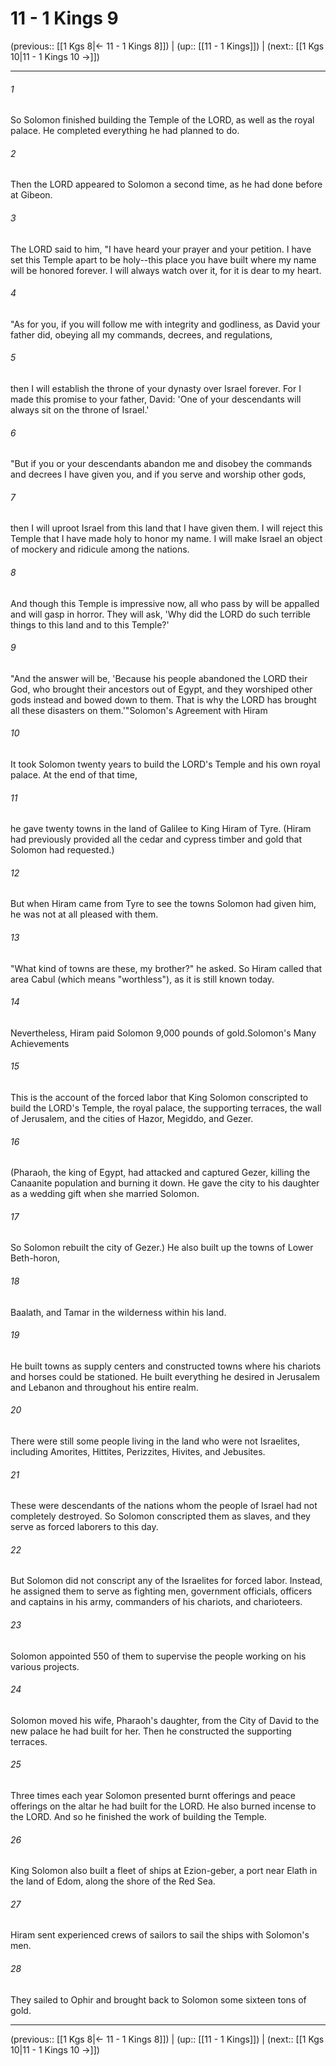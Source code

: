 # 11 - 1 Kings 9

(previous:: [[1 Kgs 8|← 11 - 1 Kings 8]]) | (up:: [[11 - 1 Kings]]) | (next:: [[1 Kgs 10|11 - 1 Kings 10 →]])

***


###### 1 
So Solomon finished building the Temple of the LORD, as well as the royal palace. He completed everything he had planned to do. 

###### 2 
Then the LORD appeared to Solomon a second time, as he had done before at Gibeon. 

###### 3 
The LORD said to him, "I have heard your prayer and your petition. I have set this Temple apart to be holy--this place you have built where my name will be honored forever. I will always watch over it, for it is dear to my heart. 

###### 4 
"As for you, if you will follow me with integrity and godliness, as David your father did, obeying all my commands, decrees, and regulations, 

###### 5 
then I will establish the throne of your dynasty over Israel forever. For I made this promise to your father, David: 'One of your descendants will always sit on the throne of Israel.' 

###### 6 
"But if you or your descendants abandon me and disobey the commands and decrees I have given you, and if you serve and worship other gods, 

###### 7 
then I will uproot Israel from this land that I have given them. I will reject this Temple that I have made holy to honor my name. I will make Israel an object of mockery and ridicule among the nations. 

###### 8 
And though this Temple is impressive now, all who pass by will be appalled and will gasp in horror. They will ask, 'Why did the LORD do such terrible things to this land and to this Temple?' 

###### 9 
"And the answer will be, 'Because his people abandoned the LORD their God, who brought their ancestors out of Egypt, and they worshiped other gods instead and bowed down to them. That is why the LORD has brought all these disasters on them.'"Solomon's Agreement with Hiram 

###### 10 
It took Solomon twenty years to build the LORD's Temple and his own royal palace. At the end of that time, 

###### 11 
he gave twenty towns in the land of Galilee to King Hiram of Tyre. (Hiram had previously provided all the cedar and cypress timber and gold that Solomon had requested.) 

###### 12 
But when Hiram came from Tyre to see the towns Solomon had given him, he was not at all pleased with them. 

###### 13 
"What kind of towns are these, my brother?" he asked. So Hiram called that area Cabul (which means "worthless"), as it is still known today. 

###### 14 
Nevertheless, Hiram paid Solomon 9,000 pounds of gold.Solomon's Many Achievements 

###### 15 
This is the account of the forced labor that King Solomon conscripted to build the LORD's Temple, the royal palace, the supporting terraces, the wall of Jerusalem, and the cities of Hazor, Megiddo, and Gezer. 

###### 16 
(Pharaoh, the king of Egypt, had attacked and captured Gezer, killing the Canaanite population and burning it down. He gave the city to his daughter as a wedding gift when she married Solomon. 

###### 17 
So Solomon rebuilt the city of Gezer.) He also built up the towns of Lower Beth-horon, 

###### 18 
Baalath, and Tamar in the wilderness within his land. 

###### 19 
He built towns as supply centers and constructed towns where his chariots and horses could be stationed. He built everything he desired in Jerusalem and Lebanon and throughout his entire realm. 

###### 20 
There were still some people living in the land who were not Israelites, including Amorites, Hittites, Perizzites, Hivites, and Jebusites. 

###### 21 
These were descendants of the nations whom the people of Israel had not completely destroyed. So Solomon conscripted them as slaves, and they serve as forced laborers to this day. 

###### 22 
But Solomon did not conscript any of the Israelites for forced labor. Instead, he assigned them to serve as fighting men, government officials, officers and captains in his army, commanders of his chariots, and charioteers. 

###### 23 
Solomon appointed 550 of them to supervise the people working on his various projects. 

###### 24 
Solomon moved his wife, Pharaoh's daughter, from the City of David to the new palace he had built for her. Then he constructed the supporting terraces. 

###### 25 
Three times each year Solomon presented burnt offerings and peace offerings on the altar he had built for the LORD. He also burned incense to the LORD. And so he finished the work of building the Temple. 

###### 26 
King Solomon also built a fleet of ships at Ezion-geber, a port near Elath in the land of Edom, along the shore of the Red Sea. 

###### 27 
Hiram sent experienced crews of sailors to sail the ships with Solomon's men. 

###### 28 
They sailed to Ophir and brought back to Solomon some sixteen tons of gold.

***

(previous:: [[1 Kgs 8|← 11 - 1 Kings 8]]) | (up:: [[11 - 1 Kings]]) | (next:: [[1 Kgs 10|11 - 1 Kings 10 →]])
